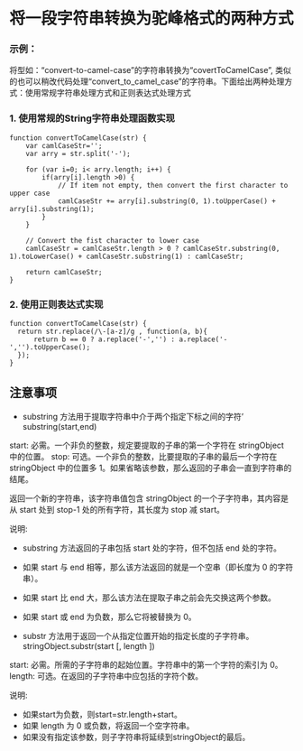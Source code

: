 # 将一段字符串转换为驼峰格式的两种方式


### 示例： 
将型如：“convert-to-camel-case”的字符串转换为“covertToCamelCase”, 类似的也可以稍改代码处理“convert_to_camel_case”的字符串。下面给出两种处理方式：使用常规字符串处理方式和正则表达式处理方式


### 1. 使用常规的String字符串处理函数实现
``` 
function convertToCamelCase(str) {
    var camlCaseStr='';
    var arry = str.split('-');

    for (var i=0; i< arry.length; i++) {
        if(arry[i].length >0) {
            // If item not empty, then convert the first character to upper case
            camlCaseStr += arry[i].substring(0, 1).toUpperCase() + arry[i].substring(1);
        }
    } 

    // Convert the fist character to lower case
    camlCaseStr = camlCaseStr.length > 0 ? camlCaseStr.substring(0, 1).toLowerCase() + camlCaseStr.substring(1) : camlCaseStr;

    return camlCaseStr;
} 
 ``` 


### 2. 使用正则表达式实现

``` 
function convertToCamelCase(str) {
  return str.replace(/\-[a-z]/g , function(a, b){
      return b == 0 ? a.replace('-','') : a.replace('-','').toUpperCase();
  });
} 
``` 

## 注意事项
- substring 方法用于提取字符串中介于两个指定下标之间的字符’ 
substring(start,end)

start: 必需。一个非负的整数，规定要提取的子串的第一个字符在 stringObject 中的位置。
stop: 可选。一个非负的整数，比要提取的子串的最后一个字符在 stringObject 中的位置多 1。如果省略该参数，那么返回的子串会一直到字符串的结尾。

返回一个新的字符串，该字符串值包含 stringObject 的一个子字符串，其内容是从 start 处到 stop-1 处的所有字符，其长度为 stop 减 start。

说明:
- substring 方法返回的子串包括 start 处的字符，但不包括 end 处的字符。
- 如果 start 与 end 相等，那么该方法返回的就是一个空串（即长度为 0 的字符串）。
- 如果 start 比 end 大，那么该方法在提取子串之前会先交换这两个参数。
- 如果 start 或 end 为负数，那么它将被替换为 0。 


- substr 方法用于返回一个从指定位置开始的指定长度的子字符串。 
stringObject.substr(start [, length ])

start:   必需。所需的子字符串的起始位置。字符串中的第一个字符的索引为 0。
length: 可选。在返回的子字符串中应包括的字符个数。

说明:
- 如果start为负数，则start=str.length+start。
- 如果 length 为 0 或负数，将返回一个空字符串。
- 如果没有指定该参数，则子字符串将延续到stringObject的最后。

